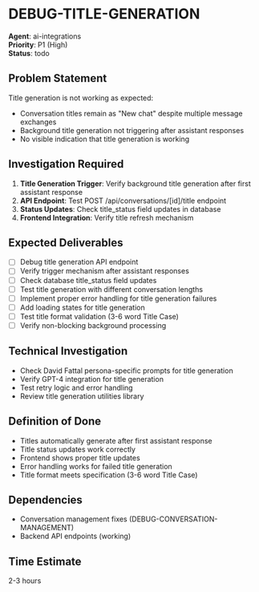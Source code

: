 # DEBUG-TITLE-GENERATION

**Agent**: ai-integrations  
**Priority**: P1 (High)  
**Status**: todo

## Problem Statement
Title generation is not working as expected:
- Conversation titles remain as "New chat" despite multiple message exchanges
- Background title generation not triggering after assistant responses
- No visible indication that title generation is working

## Investigation Required
1. **Title Generation Trigger**: Verify background title generation after first assistant response
2. **API Endpoint**: Test POST /api/conversations/[id]/title endpoint
3. **Status Updates**: Check title_status field updates in database
4. **Frontend Integration**: Verify title refresh mechanism

## Expected Deliverables
- [ ] Debug title generation API endpoint
- [ ] Verify trigger mechanism after assistant responses
- [ ] Check database title_status field updates
- [ ] Test title generation with different conversation lengths
- [ ] Implement proper error handling for title generation failures
- [ ] Add loading states for title generation
- [ ] Test title format validation (3-6 word Title Case)
- [ ] Verify non-blocking background processing

## Technical Investigation
- Check David Fattal persona-specific prompts for title generation
- Verify GPT-4 integration for title generation
- Test retry logic and error handling
- Review title generation utilities library

## Definition of Done
- Titles automatically generate after first assistant response
- Title status updates work correctly
- Frontend shows proper title updates
- Error handling works for failed title generation
- Title format meets specification (3-6 word Title Case)

## Dependencies
- Conversation management fixes (DEBUG-CONVERSATION-MANAGEMENT)
- Backend API endpoints (working)

## Time Estimate
2-3 hours